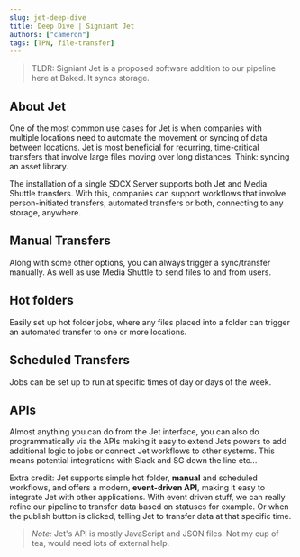 ```yaml
---
slug: jet-deep-dive
title: Deep Dive | Signiant Jet
authors: ["cameron"]
tags: [TPN, file-transfer]
---
```


>TLDR: Signiant Jet is a proposed software addition to our pipeline here at Baked. It syncs storage.

## About Jet
One of the most common use cases for Jet is when companies with multiple locations need to automate the movement or syncing of data between locations. Jet is most beneficial for recurring, time-critical transfers that involve large files moving over long distances. Think: syncing an asset library.

<!--truncate-->

The installation of a single SDCX Server supports both Jet and Media Shuttle transfers. With this, companies can support workflows that involve person-initiated transfers, automated transfers or both, connecting to any storage, anywhere.

## Manual Transfers
Along with some other options, you can always trigger a sync/transfer manually. As well as use Media Shuttle to send files to and from users.

## Hot folders
Easily set up hot folder jobs, where any files placed into a folder can trigger an automated transfer to one or more locations.

## Scheduled Transfers
Jobs can be set up to run at specific times of day or days of the week.

## APIs
Almost anything you can do from the Jet interface, you can also do programmatically via the APIs making it easy to extend Jets powers to add additional logic to jobs or connect Jet workflows to other systems. This means potential integrations with Slack and SG down the line etc...

Extra credit: Jet supports simple hot folder, **manual** and scheduled workflows, and offers a modern, **event-driven API**, making it easy to integrate Jet with other applications. With event driven stuff, we can really refine our pipeline to transfer data based on statuses for example. Or when the publish button is clicked, telling Jet to transfer data at that specific time.

>*Note:* Jet's API is mostly JavaScript and JSON files. Not my cup of tea, would need lots of external help.
